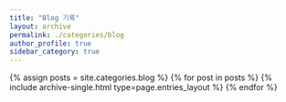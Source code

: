 ```yaml
---
title: "Blog 기록"
layout: archive
permalink: ./categories/blog
author_profile: true
sidebar_category: true
---
```



{% assign posts = site.categories.blog %}
{% for post in posts %} {% include archive-single.html type=page.entries_layout %} {% endfor %}
